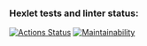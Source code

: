 ### Hexlet tests and linter status:
[![Actions Status](https://github.com/ivanba1/frontend-project-44/actions/workflows/hexlet-check.yml/badge.svg)](https://github.com/ivanba1/frontend-project-44/actions)
[![Maintainability](https://api.codeclimate.com/v1/badges/5f4fd90713ab6cb8c117/maintainability)](https://codeclimate.com/github/ivanba1/frontend-project-44/maintainability)
